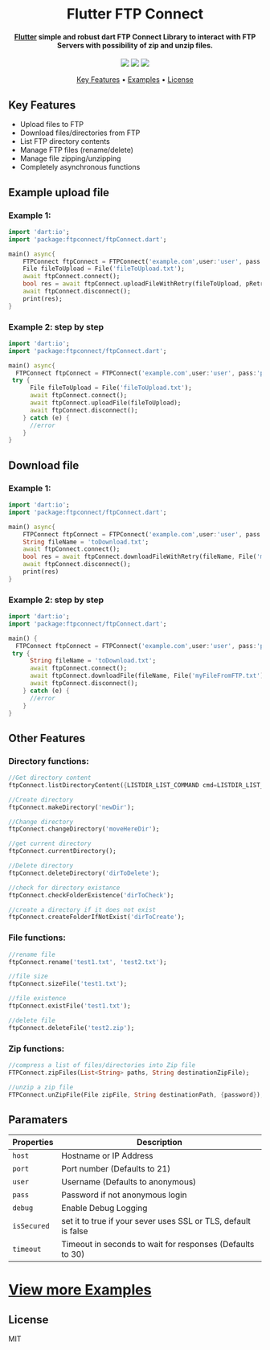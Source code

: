 <h1 align="center">
  Flutter FTP Connect
  <br>
</h1>

<h4 align="center">
  <a href="https://flutter.io" target="_blank">Flutter</a> simple and robust dart FTP Connect Library to interact with FTP Servers with possibility of zip and unzip files.
</h4>

<p align="center">
  <a href="https://github.com/salim-lachdhaf/ftpConnect/actions"><img src="https://github.com/salim-lachdhaf/ftpConnect/workflows/build/badge.svg"/></a>
  <a href="https://pub.dev/packages/ftpconnect"><img src="https://img.shields.io/pub/v/ftpconnect?color=blue"></a>
  <a href="https://codecov.io/gh/salim-lachdhaf/ftpConnect"><img src="https://codecov.io/gh/salim-lachdhaf/ftpConnect/branch/master/graph/badge.svg"/></a>
</p>

<p align="center">
  <a href="#key-features">Key Features</a> •
  <a href="https://github.com/salim-lachdhaf/ftpconnect/blob/master/example">Examples</a> •
  <a href="#license">License</a>
</p>


## Key Features
* Upload files to FTP
* Download files/directories from FTP
* List FTP directory contents
* Manage FTP files (rename/delete)
* Manage file zipping/unzipping
* Completely asynchronous functions


## Example upload file
### Example 1:
```dart
import 'dart:io';
import 'package:ftpconnect/ftpConnect.dart';

main() async{
    FTPConnect ftpConnect = FTPConnect('example.com',user:'user', pass:'pass');
    File fileToUpload = File('fileToUpload.txt');
    await ftpConnect.connect();
    bool res = await ftpConnect.uploadFileWithRetry(fileToUpload, pRetryCount: 2);
    await ftpConnect.disconnect();
    print(res);
}
```

### Example 2: step by step
```dart
import 'dart:io';
import 'package:ftpconnect/ftpConnect.dart';

main() async{
  FTPConnect ftpConnect = FTPConnect('example.com',user:'user', pass:'pass');
 try {
      File fileToUpload = File('fileToUpload.txt');
      await ftpConnect.connect();
      await ftpConnect.uploadFile(fileToUpload);
      await ftpConnect.disconnect();
    } catch (e) {
      //error
    }
}
```

## Download file
### Example 1:
```dart
import 'dart:io';
import 'package:ftpconnect/ftpConnect.dart';

main() async{
    FTPConnect ftpConnect = FTPConnect('example.com',user:'user', pass:'pass');
    String fileName = 'toDownload.txt';
    await ftpConnect.connect();
    bool res = await ftpConnect.downloadFileWithRetry(fileName, File('myFileFromFTP.txt'));
    await ftpConnect.disconnect();
    print(res)
}
```

### Example 2: step by step
```dart
import 'dart:io';
import 'package:ftpconnect/ftpConnect.dart';

main() {
  FTPConnect ftpConnect = FTPConnect('example.com',user:'user', pass:'pass');
 try {
      String fileName = 'toDownload.txt';
      await ftpConnect.connect();
      await ftpConnect.downloadFile(fileName, File('myFileFromFTP.txt'));
      await ftpConnect.disconnect();
    } catch (e) {
      //error
    }
}
```
## Other Features
### Directory functions:
```dart
//Get directory content
ftpConnect.listDirectoryContent({LISTDIR_LIST_COMMAND cmd=LISTDIR_LIST_COMMAND.MLSD});

//Create directory
ftpConnect.makeDirectory('newDir');

//Change directory
ftpConnect.changeDirectory('moveHereDir');

//get current directory
ftpConnect.currentDirectory();

//Delete directory
ftpConnect.deleteDirectory('dirToDelete');

//check for directory existance
ftpConnect.checkFolderExistence('dirToCheck');

//create a directory if it does not exist
ftpConnect.createFolderIfNotExist('dirToCreate');
```
### File functions:
```dart
//rename file
ftpConnect.rename('test1.txt', 'test2.txt');

//file size
ftpConnect.sizeFile('test1.txt');

//file existence
ftpConnect.existFile('test1.txt');

//delete file
ftpConnect.deleteFile('test2.zip');
```
### Zip functions:
```dart
//compress a list of files/directories into Zip file
FTPConnect.zipFiles(List<String> paths, String destinationZipFile);

//unzip a zip file
FTPConnect.unZipFile(File zipFile, String destinationPath, {password});
```

## Paramaters

|  Properties |   Description|
| ------------ | ------------ |
|`host`|Hostname or IP Address|
|`port`|Port number (Defaults to 21)|
|`user`|Username (Defaults to anonymous)|
|`pass`|Password if not anonymous login|
|`debug`|Enable Debug Logging|
|`isSecured`|set it to true if your sever uses SSL or TLS, default is false|
|`timeout`|Timeout in seconds to wait for responses (Defaults to 30)|

# [View more Examples](https://github.com/salim-lachdhaf/ftpconnect/tree/master/example)

## License
MIT
